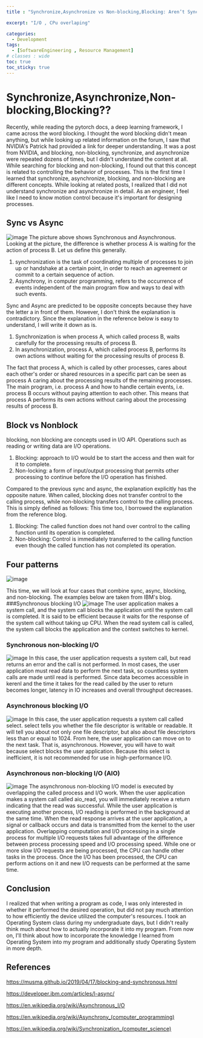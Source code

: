 ```yaml
---
title : "Synchronize,Asynchronize vs Non-blocking,Blocking: Aren’t Synchronize and Blocking the same thing?"

excerpt: "I/O , CPu overlaping"

categories:
  - Development
tags:
  - [SoftwareEngineering , Resource Management]
# classes : wide
toc: true
toc_sticky: true
---
```


# Synchronize,Asynchronize,Non-blocking,Blocking??
Recently, while reading the pytorch docs, a deep learning framework, I came across the word blocking. I thought the word blocking didn't mean anything, but while looking up related information on the forum, I saw that NVIDIA's Patrick had provided a link for deeper understanding. It was a post from NVIDIA, and blocking, non-blocking, synchronize, and asynchronize were repeated dozens of times, but I didn't understand the content at all. While searching for blocking and non-blocking, I found out that this concept is related to controlling the behavior of processes. This is the first time I learned that synchronize, asynchronize, blocking, and non-blocking are different concepts. While looking at related posts, I realized that I did not understand synchronize and asynchronize in detail. As an engineer, I feel like I need to know motion control because it's important for designing processes.
## Sync vs Async

![image](https://onedrive.live.com/embed?resid=7E81BBCD99889380%217840&authkey=%21APnBHuRo6P7JPu0&width=435&height=250)
The picture above shows Synchronous and Asynchronous. Looking at the picture, the difference is whether process A is waiting for the action of process B. Let us define this generally.
  1. synchronization is the task of coordinating multiple of processes to join up or handshake at a certain point, in order to reach an agreement or commit to a certain sequence of action.
  2. Asynchrony, in computer programming, refers to the occurrence of events independent of the main program flow and ways to deal with such events.
   
Sync and Async are predicted to be opposite concepts because they have the letter a in front of them. However, I don't think the explanation is contradictory. Since the explanation in the reference below is easy to understand, I will write it down as is.

1. Synchronization is when process A, which called process B, waits carefully for the processing results of process B.
2. In asynchronization, process A, which called process B, performs its own actions without waiting for the processing results of process B.

The fact that process A, which is called by other processes, cares about each other's order or shared resources in a specific part can be seen as process A caring about the processing results of the remaining processes.
The main program, i.e. process A and how to handle certain events, i.e. process B occurs without paying attention to each other. This means that process A performs its own actions without caring about the processing results of process B.
## Block vs Nonblock
blocking, non blocking are concepts used in I/O API. Operations such as reading or writing data are I/O operations.
1. Blocking: approach to I/O would be to start the access and then wait for it to complete.
2. Non-locking: a form of input/output processing that permits other processing to continue before the I/O operation has finished.

Compared to the previous sync and async, the explanation explicitly has the opposite nature. When called, blocking does not transfer control to the calling process, while non-blocking transfers control to the calling process. This is simply defined as follows: This time too, I borrowed the explanation from the reference blog.

1. Blocking: The called function does not hand over control to the calling function until its operation is completed.
2. Non-blocking: Control is immediately transferred to the calling function even though the called function has not completed its operation.

## Four patterns
![image](https://onedrive.live.com/embed?resid=7E81BBCD99889380%217846&authkey=%21AIFoSWztVEf8__U&width=280&height=230)  

This time, we will look at four cases that combine sync, async, blocking, and non-blocking. The examples below are taken from IBM's blog.
###Synchronous blocking I/O
![image](https://onedrive.live.com/embed?resid=7E81BBCD99889380%217845&authkey=%21ACDJFjlBed31WXw&width=768&height=493)
The user application makes a system call, and the system call blocks the application until the system call is completed.
It is said to be efficient because it waits for the response of the system call without taking up CPU.
When the read system call is called, the system call blocks the application and the context switches to kernel.

### Synchronous non-blocking I/O
![image](https://onedrive.live.com/embed?resid=7E81BBCD99889380%217849&authkey=%21APD7PUTY2InbhPo&width=546&height=392)
In this case, the user application requests a system call, but read returns an error and the call is not performed. In most cases, the user application must read data to perform the next task, so countless system calls are made until read is performed.
Since data becomes accessible in kerenl and the time it takes for the read called by the user to return becomes longer, latency in IO increases and overall throughput decreases.

### Asynchronous blocking I/O
![image](https://onedrive.live.com/embed?resid=7E81BBCD99889380%217850&authkey=%21AOh9xd1HXab2_wU&width=622&height=408 )
In this case, the user application requests a system call called select. select tells you whether the file descriptor is writable or readable. It will tell you about not only one file descriptor, but also about file descriptors less than or equal to 1024. From here, the user application can move on to the next task. That is, asynchronous. However, you will have to wait because select blocks the user application.
Because this select is inefficient, it is not recommended for use in high-performance I/O.

### Asynchronous non-blocking I/O (AIO)
![image](https://onedrive.live.com/embed?resid=7E81BBCD99889380%217848&authkey=%21AKSg7EXa9R4YtLk&width=559&height=388)
The asynchronous non-blocking I/O model is executed by overlapping the called process and I/O work. When the user application makes a system call called aio_read, you will immediately receive a return indicating that the read was successful. While the user application is executing another process, I/O reading is performed in the background at the same time. When the read response arrives at the user application, a signal or callback occurs and data is transmitted from the kernel to the user application.
Overlapping computation and I/O processing in a single process for multiple I/O requests takes full advantage of the difference between process processing speed and I/O processing speed. While one or more slow I/O requests are being processed, the CPU can handle other tasks in the process. Once the I/O has been processed, the CPU can perform actions on it and new I/O requests can be performed at the same time.
## Conclusion

I realized that when writing a program as code, I was only interested in whether it performed the desired operation, but did not pay much attention to how efficiently the device utilized the computer's resources. I took an Operating System class during my undergraduate days, but I didn't really think much about how to actually incorporate it into my program. From now on, I'll think about how to incorporate the knowledge I learned from Operating System into my program and additionally study Operating System in more depth. 

## References

https://musma.github.io/2019/04/17/blocking-and-synchronous.html

https://developer.ibm.com/articles/l-async/

https://en.wikipedia.org/wiki/Asynchronous_I/O

https://en.wikipedia.org/wiki/Asynchrony_(computer_programming)

https://en.wikipedia.org/wiki/Synchronization_(computer_science)